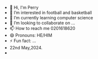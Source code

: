 - 👋 Hi, I'm Perry
- 👀 I’m interested in football and basketball  
- 🌱 I’m currently learning computer science
- 💞️ I’m looking to collaborate on ...
- 📫 How to reach me 0201618620
- 😄 Pronouns: HE/HIM
- ⚡ Fun fact: ...
-    22nd May,2024.
-    
<!---
mrperry27/mrperry27 is a ✨ special ✨ repository because its `README.md` (this file) appears on your GitHub profile.
You can click the Preview link to take a look at your changes.
--->
